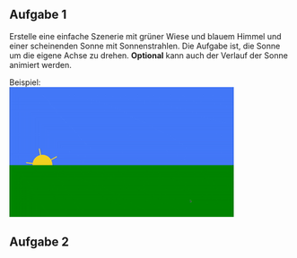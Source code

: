 ## Aufgabe 1

Erstelle eine einfache Szenerie mit grüner Wiese und blauem Himmel und einer scheinenden Sonne mit Sonnenstrahlen. Die Aufgabe ist, die Sonne um die eigene Achse zu drehen. <b>Optional</b> kann auch der Verlauf der Sonne animiert werden.

Beispiel:<br>
![Demo](./assets/sun-demo.gif)

## Aufgabe 2
